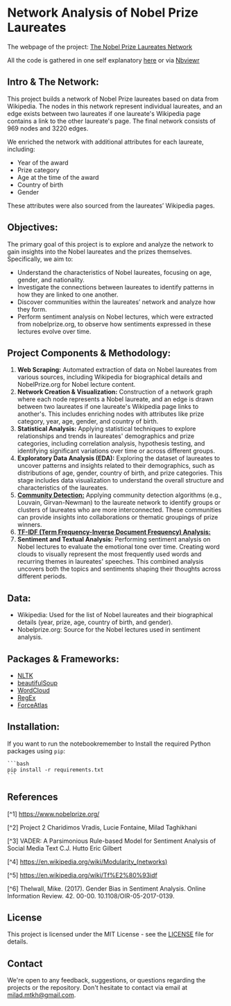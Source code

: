 # Network Analysis of Nobel Prize Laureates

The webpage of the project: [The Nobel Prize Laureates Network](https://fontaluc.github.io/Nobel/)

All the code is gathered in one self explanatory [here](https://github.com/MiladMt11/Network-Analysis-of-Nobel-Prize-Laureates/blob/c18a26a4d2cb6aa19f4e12842c7f118bcaaa8386/Notebook_files/Nobel_Prize_Laureates_Network_Final.ipynb) or via [Nbviewr](https://nbviewer.org/github/fontaluc/Nobel/blob/734c8e35bd1131ff46eaa7f08c07c4325299d601/Notebook_files/Nobel_Prize_Laureates_Network_Final.ipynb)

## Intro & The Network:
This project builds a network of Nobel Prize laureates based on data from Wikipedia. The nodes in this network represent individual laureates, and an edge exists between two laureates if one laureate's Wikipedia page contains a link to the other laureate's page. 
The final network consists of 969 nodes and 3220 edges.

We enriched the network with additional attributes for each laureate, including:
* Year of the award
* Prize category
* Age at the time of the award
* Country of birth
* Gender

These attributes were also sourced from the laureates’ Wikipedia pages.

## Objectives:
The primary goal of this project is to explore and analyze the network to gain insights into the Nobel laureates and the prizes themselves. Specifically, we aim to:

* Understand the characteristics of Nobel laureates, focusing on age, gender, and nationality.
* Investigate the connections between laureates to identify patterns in how they are linked to one another.
* Discover communities within the laureates’ network and analyze how they form.
* Perform sentiment analysis on Nobel lectures, which were extracted from nobelprize.org, to observe how sentiments expressed in these lectures evolve over time.

## Project Components & Methodology:
1. **Web Scraping:** Automated extraction of data on Nobel laureates from various sources, including Wikipedia for biographical details and NobelPrize.org for Nobel lecture content.
2. **Network Creation & Visualization:** Construction of a network graph where each node represents a Nobel laureate, and an edge is drawn between two laureates if one laureate's Wikipedia page links to another's. This includes enriching nodes with attributes like prize category, year, age, gender, and country of birth.
3. **Statistical Analysis:** Applying statistical techniques to explore relationships and trends in laureates' demographics and prize categories, including correlation analysis, hypothesis testing, and identifying significant variations over time or across different groups.
4. **Exploratory Data Analysis (EDA):** Exploring the dataset of laureates to uncover patterns and insights related to their demographics, such as distributions of age, gender, country of birth, and prize categories. This stage includes data visualization to understand the overall structure and characteristics of the laureates.
5. [**Community Detection:**](https://en.wikipedia.org/wiki/Community_structure) Applying community detection algorithms (e.g., Louvain, Girvan-Newman) to the laureate network to identify groups or clusters of laureates who are more interconnected. These communities can provide insights into collaborations or thematic groupings of prize winners.
6. [**TF-IDF (Term Frequency-Inverse Document Frequency) Analysis:**](https://en.wikipedia.org/wiki/Tf%E2%80%93idf)
7. **Sentiment and Textual Analysis:** Performing sentiment analysis on Nobel lectures to evaluate the emotional tone over time. Creating word clouds to visually represent the most frequently used words and recurring themes in laureates' speeches. This combined analysis uncovers both the topics and sentiments shaping their thoughts across different periods.

## Data:
* Wikipedia: Used for the list of Nobel laureates and their biographical details (year, prize, age, country of birth, and gender).
* Nobelprize.org: Source for the Nobel lectures used in sentiment analysis.

## Packages & Frameworks:
* [NLTK](https://www.nltk.org/)
* [beautifulSoup](https://beautiful-soup-4.readthedocs.io/en/latest/)
* [WordCloud](https://pypi.org/project/wordcloud/)
* [RegEx](https://docs.python.org/3/library/re.html)
* [ForceAtlas](https://pypi.org/project/ForceAtlas2/)

## Installation:
If you want to run the notebookremember to Install the required Python packages using `pip`:

    ```bash
    pip install -r requirements.txt
    ```

  
## References
[^1] https://www.nobelprize.org/

[^2] Project 2 Charidimos Vradis, Lucie Fontaine, Milad Taghikhani

[^3] VADER: A Parsimonious Rule-based Model for Sentiment Analysis of Social Media Text C.J. Hutto Eric Gilbert

[^4] https://en.wikipedia.org/wiki/Modularity_(networks)

[^5] https://en.wikipedia.org/wiki/Tf%E2%80%93idf

[^6] Thelwall, Mike. (2017). Gender Bias in Sentiment Analysis. Online Information Review. 42. 00-00. 10.1108/OIR-05-2017-0139.

## License
This project is licensed under the MIT License - see the [LICENSE](./LICENSE) file for details.

## Contact
We're open to any feedback, suggestions, or questions regarding the projects or the repository. Don't hesitate to contact via email at milad.mtkh@gmail.com.
